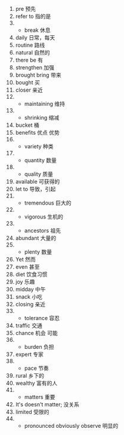 1. pre   预先
2. refer to  指的是
3. * break  休息 
4. daily  日常，每天
5. routine  路线
6. natural  自然的
7. there be  有
8. strengthen  加强
9. brought   bring 带来
10. bought  买
11. closer  亲近
12. * maintaining   维持
13. * shrinking  缩减
14. bucket  桶
15. benefits  优点 优势
16. * variety  种类
17. * quantity  数量 
18. * quality  质量
19. available  可获得的
20. let to  导致，引起
21. * tremendous  巨大的
22. * vigorous  生机的
23. * ancestors  祖先
24. abundant  大量的
25. * plenty  数量
26. Yet  然而
27. even  甚至
28. diet  饮食习惯
29. joy  乐趣
30. midday   中午
31. snack  小吃
32. closing  亲近
33. * tolerance  容忍
34. traffic  交通
35. chance  机会 可能
36. * burden  负担
37. expert  专家
38. * pace  节奏
39. rural  乡下的
40. wealthy 富有的人
41. * matters  重要
42. It's doesn't matter;  没关系
43. limited  受限的
44. * pronounced  obviously  observe 明显的


